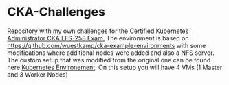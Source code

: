 # CKA-Challenges
Repository with my own challenges for the [Certified Kubernetes Administrator CKA LFS-258 Exam.](https://training.linuxfoundation.org/certification/certified-kubernetes-administrator-cka/)
The environment is based on https://github.com/wuestkamp/cka-example-environments with some modifications where additional nodes were added and also a NFS server.
The custom setup that was modified from the original one can be found here [Kubernetes Environement](https://github.com/nfonseca/cka-example-environments.git). On this setup you will have 4 VMs (1 Master and 3 Worker Nodes)
